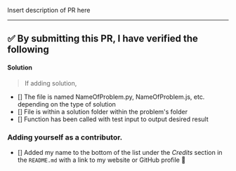 Insert description of PR here

---

<!-- Thank you for contributing to this repo, it is much appreciated! 😊 -->

<!-- Before creating a PR, make sure to verify the following. -->

## ✅️ By submitting this PR, I have verified the following


#### Solution

> If adding solution,

* [] The file is named NameOfProblem.py, NameOfProblem.js, etc. depending on the type of solution
* [] File is within a solution folder within the problem's folder
* [] Function has been called with test input to output desired result



### Adding yourself as a contributor.

* [] Added my name to the bottom of the list under the _Credits_ section in the `README.md` with a link to my website or GitHub profile 👥️
